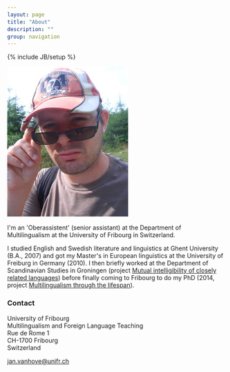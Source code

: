 ```yaml
---
layout: page
title: "About"
description: ""
group: navigation
---
```

{% include JB/setup %}

<div style="float:right,margin:20px"><img src="/figs/foto.JPG" alt="Photo" title="Photo"/> </div>

<p>
I'm an 'Oberassistent' (senior assistant) at the Department of Multilingualism at the University of Fribourg in Switzerland.</p>

<p>I studied English and Swedish literature and linguistics at Ghent University (B.A., 2007) and got my Master's in European linguistics at the University of Freiburg in Germany (2010). 
I then briefly worked at the Department of Scandinavian Studies in Groningen (project <a href="http://www.let.rug.nl/gooskens/project/">Mutual intelligibility of closely related languages</a>) 
before finally coming to Fribourg to do my PhD 
(2014, project <a href="http://lettres.unifr.ch/fr/langues-litteratures/plurilinguisme-et-didactique-des-langues-etrangeres/research/sinergia.html">Multilingualism through the lifespan</a>).</p>

<h3>Contact</h3>

University of Fribourg  
Multilingualism and Foreign Language Teaching  
Rue de Rome 1  
CH-1700 Fribourg  
Switzerland

[jan.vanhove@unifr.ch](mailto:jan.vanhove@unifr.ch)
